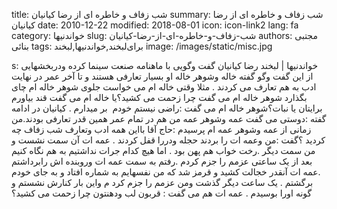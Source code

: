 title: شب زفاف و خاطره ای از رضا کیانیان
summary: شب زفاف و خاطره ای از رضا کیانیان
date: 2010-12-22
modified: 2018-08-01
icon:  icon-link2
lang: fa
category: خواندنیها
slug: شب-زفاف-و-خاطره-ای-از-رضا-کیانیان
authors: مجتبی بنائی
tags: برای‌لبخند,خواندنیها,لبخند
image: /images/static/misc.jpg

s: خواندنیها | لبخند      رضا کیانیان گفت وگویی با ماهنامه صنعت سینما کرده ودربخشهایی از این گفت وگو گفته خاله وشوهر خاله او بسیار تعارفی هستند و تا آخر عمر در نهایت ادب به هم تعارف می کردند . مثلا وقتی خاله ام می خواست جلوی شوهر خاله ام چای بگذارد شوهر خاله ام می گفت چرا زحمت می کشید؟یا خاله ام می گفت قند بیاورم برایتان یا نبات؟شوهر خاله ام می گفت :راضی نیستم خودم  بر میدارم .   کیانیان در ادامه گفته :دوستی می گفت عمه وشوهر عمه من هم در تمام عمر همین قدر تعارفی بودند.من زمانی از عمه وشوهر عمه ام پرسیدم :حاج آقا بااین همه ادب وتعارف شب زفاف چه کردید ؟گفت :من وعمه ات را بردند حجله ودررا قفل کردند .  عمه ات آن سمت نشست و من سمت دیگر .رخت خواب هم پهن بود . اما هیچ کدام جرات نداشتیم به هم نگاه کنیم بعد از یک ساعتی عزمم را جزم کردم .رفتم به سمت عمه ات وروبنده اش رابرداشتم .عمه ات آنقدر خجالت کشید و قرمز شد که من نفسهایم به شماره افتاد و به جای خودم برگشتم .  یک ساعت دیگر گذشت ومن عزمم را جزم کرد م واین بار کنارش نشستم و گونه  اورا بوسیدم .  عمه ات هم می گفت : قربون لب ودهنتون چرا زحمت می کشید؟